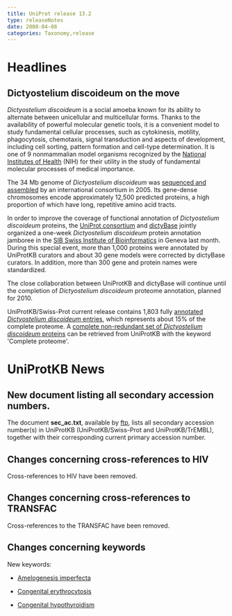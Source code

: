 ```yaml
---
title: UniProt release 13.2
type: releaseNotes
date: 2008-04-08
categories: Taxonomy,release
---
```


# Headlines

## Dictyostelium discoideum on the move

_Dictyostelium discoideum_ is a social amoeba known for its ability to alternate between unicellular and multicellular forms. Thanks to the availability of powerful molecular genetic tools, it is a convenient model to study fundamental cellular processes, such as cytokinesis, motility, phagocytosis, chemotaxis, signal transduction and aspects of development, including cell sorting, pattern formation and cell-type determination. It is one of 9 nonmammalian model organisms recognized by the [National Institutes of Health](http://www.nih.gov/science/models/d_discoideum/) (NIH) for their utility in the study of fundamental molecular processes of medical importance.

The 34 Mb genome of _Dictyostelium discoideum_ was [sequenced and assembled](http://www.nature.com/nature/journal/v435/n7038/pdf/nature03481.pdf) by an international consortium in 2005. Its gene-dense chromosomes encode approximately 12,500 predicted proteins, a high proportion of which have long, repetitive amino acid tracts.

In order to improve the coverage of functional annotation of _Dictyostelium discoideum_ proteins, the [UniProt consortium](http://www.uniprot.org/help/about) and [dictyBase](http://dictybase.org/) jointly organized a one-week _Dictyostelium discoideum_ protein annotation jamboree in the [SIB Swiss Institute of Bioinformatics](http://www.isb-sib.ch/) in Geneva last month. During this special event, more than 1,000 proteins were annotated by UniProtKB curators and about 30 gene models were corrected by dictyBase curators. In addition, more than 300 gene and protein names were standardized.

The close collaboration between UniProtKB and dictyBase will continue until the completion of _Dictyostelium discoideum_ proteome annotation, planned for 2010.

UniProtKB/Swiss-Prot current release contains 1,803 fully [annotated _Dictyostelium discoideum_ entries](http://www.uniprot.org/uniprotkb?query=taxonomy_id:44689+AND+reviewed:true), which represents about 15% of the complete proteome. A [complete non-redundant set of _Dictyostelium discoideum_ proteins](http://www.uniprot.org/uniprotkb?query=taxonomy_id:44689+AND+keyword:KW-0181) can be retrieved from UniProtKB with the keyword 'Complete proteome'.

# UniProtKB News

## New document listing all secondary accession numbers.

The document **sec_ac.txt**, available by [ftp](ftp://ftp.uniprot.org/pub/databases/uniprot/knowledgebase/docs/sec_ac.txt), lists all secondary accession number(s) in UniProtKB (UniProtKB/Swiss-Prot and UniProtKB/TrEMBL), together with their corresponding current primary accession number.

## Changes concerning cross-references to HIV

Cross-references to HIV have been removed.

## Changes concerning cross-references to TRANSFAC

Cross-references to the TRANSFAC have been removed.

## Changes concerning keywords

New keywords:

- [Amelogenesis imperfecta](http://www.uniprot.org/keywords/KW-0986)

- [Congenital erythrocytosis](http://www.uniprot.org/keywords/KW-0985)

- [Congenital hypothyroidism](http://www.uniprot.org/keywords/KW-0984)
